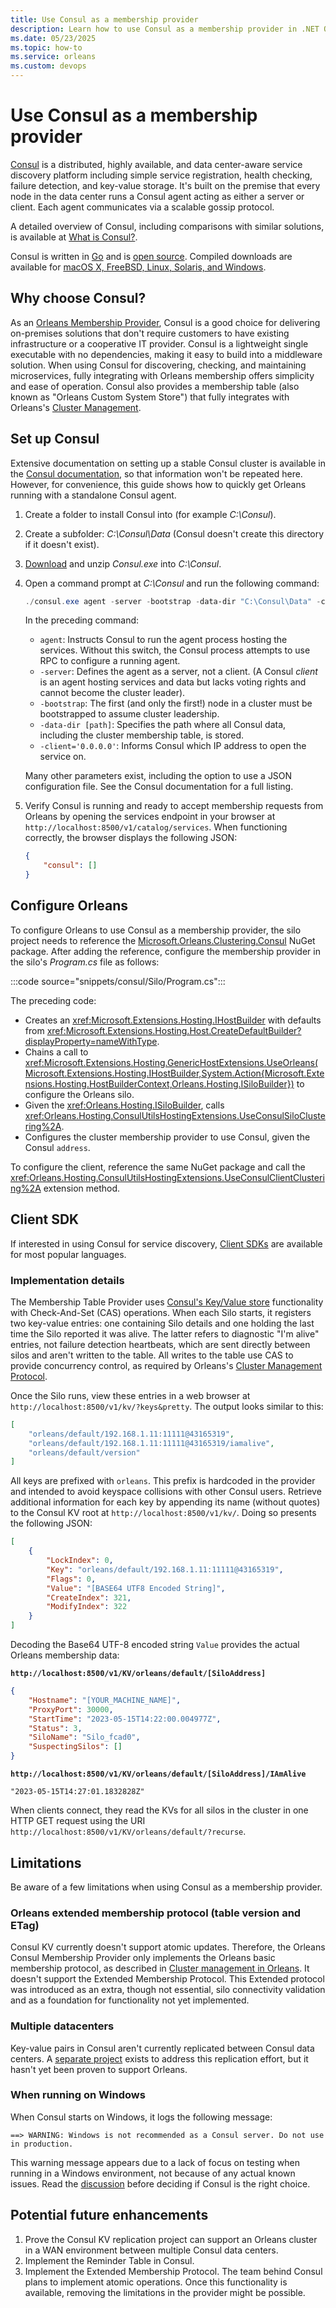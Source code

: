 ```yaml
---
title: Use Consul as a membership provider
description: Learn how to use Consul as a membership provider in .NET Orleans.
ms.date: 05/23/2025
ms.topic: how-to
ms.service: orleans
ms.custom: devops
---
```


# Use Consul as a membership provider

[Consul](https://www.consul.io) is a distributed, highly available, and data center-aware service discovery platform including simple service registration, health checking, failure detection, and key-value storage. It's built on the premise that every node in the data center runs a Consul agent acting as either a server or client. Each agent communicates via a scalable gossip protocol.

A detailed overview of Consul, including comparisons with similar solutions, is available at [What is Consul?](https://developer.hashicorp.com/consul).

Consul is written in [Go](https://go.dev) and is [open source](https://github.com/hashicorp/consul). Compiled downloads are available for [macOS X, FreeBSD, Linux, Solaris, and Windows](https://developer.hashicorp.com/consul/install).

## Why choose Consul?

As an [Orleans Membership Provider](../implementation/cluster-management.md), Consul is a good choice for delivering on-premises solutions that don't require customers to have existing infrastructure or a cooperative IT provider. Consul is a lightweight single executable with no dependencies, making it easy to build into a middleware solution. When using Consul for discovering, checking, and maintaining microservices, fully integrating with Orleans membership offers simplicity and ease of operation. Consul also provides a membership table (also known as "Orleans Custom System Store") that fully integrates with Orleans's [Cluster Management](../implementation/cluster-management.md).

## Set up Consul

Extensive documentation on setting up a stable Consul cluster is available in the [Consul documentation](https://developer.hashicorp.com/consul), so that information won't be repeated here. However, for convenience, this guide shows how to quickly get Orleans running with a standalone Consul agent.

1. Create a folder to install Consul into (for example _C:\Consul_).
2. Create a subfolder: _C:\Consul\Data_ (Consul doesn't create this directory if it doesn't exist).
3. [Download](https://developer.hashicorp.com/consul/install) and unzip _Consul.exe_ into _C:\Consul_.
4. Open a command prompt at _C:\Consul_ and run the following command:

   ```powershell
   ./consul.exe agent -server -bootstrap -data-dir "C:\Consul\Data" -client='0.0.0.0'
   ```

   In the preceding command:

   - `agent`: Instructs Consul to run the agent process hosting the services. Without this switch, the Consul process attempts to use RPC to configure a running agent.
   - `-server`: Defines the agent as a server, not a client. (A Consul _client_ is an agent hosting services and data but lacks voting rights and cannot become the cluster leader).
   - `-bootstrap`: The first (and only the first!) node in a cluster must be bootstrapped to assume cluster leadership.
   - `-data-dir [path]`: Specifies the path where all Consul data, including the cluster membership table, is stored.
   - `-client='0.0.0.0'`: Informs Consul which IP address to open the service on.

    Many other parameters exist, including the option to use a JSON configuration file. See the Consul documentation for a full listing.

5. Verify Consul is running and ready to accept membership requests from Orleans by opening the services endpoint in your browser at `http://localhost:8500/v1/catalog/services`. When functioning correctly, the browser displays the following JSON:

    ```json
    {
        "consul": []
    }
    ```

## Configure Orleans

To configure Orleans to use Consul as a membership provider, the silo project needs to reference the [Microsoft.Orleans.Clustering.Consul](https://www.nuget.org/packages/Microsoft.Orleans.Clustering.Consul) NuGet package. After adding the reference, configure the membership provider in the silo's _Program.cs_ file as follows:

:::code source="snippets/consul/Silo/Program.cs":::

The preceding code:

- Creates an <xref:Microsoft.Extensions.Hosting.IHostBuilder> with defaults from <xref:Microsoft.Extensions.Hosting.Host.CreateDefaultBuilder?displayProperty=nameWithType>.
- Chains a call to <xref:Microsoft.Extensions.Hosting.GenericHostExtensions.UseOrleans(Microsoft.Extensions.Hosting.IHostBuilder,System.Action{Microsoft.Extensions.Hosting.HostBuilderContext,Orleans.Hosting.ISiloBuilder})> to configure the Orleans silo.
- Given the <xref:Orleans.Hosting.ISiloBuilder>, calls <xref:Orleans.Hosting.ConsulUtilsHostingExtensions.UseConsulSiloClustering%2A>.
- Configures the cluster membership provider to use Consul, given the Consul `address`.

To configure the client, reference the same NuGet package and call the <xref:Orleans.Hosting.ConsulUtilsHostingExtensions.UseConsulClientClustering%2A> extension method.

## Client SDK

If interested in using Consul for service discovery, [Client SDKs](https://developer.hashicorp.com/consul/docs/integrate/consul-tools) are available for most popular languages.

### Implementation details

The Membership Table Provider uses [Consul's Key/Value store](https://developer.hashicorp.com/consul/api-docs/kv) functionality with Check-And-Set (CAS) operations. When each Silo starts, it registers two key-value entries: one containing Silo details and one holding the last time the Silo reported it was alive. The latter refers to diagnostic "I'm alive" entries, not failure detection heartbeats, which are sent directly between silos and aren't written to the table. All writes to the table use CAS to provide concurrency control, as required by Orleans's [Cluster Management Protocol](../implementation/cluster-management.md).

Once the Silo runs, view these entries in a web browser at `http://localhost:8500/v1/kv/?keys&pretty`. The output looks similar to this:

```json
[
    "orleans/default/192.168.1.11:11111@43165319",
    "orleans/default/192.168.1.11:11111@43165319/iamalive",
    "orleans/default/version"
]
```

All keys are prefixed with `orleans`. This prefix is hardcoded in the provider and intended to avoid keyspace collisions with other Consul users. Retrieve additional information for each key by appending its name (without quotes) to the Consul KV root at `http://localhost:8500/v1/kv/`. Doing so presents the following JSON:

```json
[
    {
        "LockIndex": 0,
        "Key": "orleans/default/192.168.1.11:11111@43165319",
        "Flags": 0,
        "Value": "[BASE64 UTF8 Encoded String]",
        "CreateIndex": 321,
        "ModifyIndex": 322
    }
]
```

Decoding the Base64 UTF-8 encoded string `Value` provides the actual Orleans membership data:

**`http://localhost:8500/v1/KV/orleans/default/[SiloAddress]`**

```json
{
    "Hostname": "[YOUR_MACHINE_NAME]",
    "ProxyPort": 30000,
    "StartTime": "2023-05-15T14:22:00.004977Z",
    "Status": 3,
    "SiloName": "Silo_fcad0",
    "SuspectingSilos": []
}
```

**`http://localhost:8500/v1/KV/orleans/default/[SiloAddress]/IAmAlive`**

```plaintext
"2023-05-15T14:27:01.1832828Z"
```

When clients connect, they read the KVs for all silos in the cluster in one HTTP GET request using the URI `http://localhost:8500/v1/KV/orleans/default/?recurse`.

## Limitations

Be aware of a few limitations when using Consul as a membership provider.

### Orleans extended membership protocol (table version and ETag)

Consul KV currently doesn't support atomic updates. Therefore, the Orleans Consul Membership Provider only implements the Orleans basic membership protocol, as described in [Cluster management in Orleans](../implementation/cluster-management.md). It doesn't support the Extended Membership Protocol. This Extended protocol was introduced as an extra, though not essential, silo connectivity validation and as a foundation for functionality not yet implemented.

### Multiple datacenters

Key-value pairs in Consul aren't currently replicated between Consul data centers. A [separate project](https://github.com/hashicorp/consul-replicate) exists to address this replication effort, but it hasn't yet been proven to support Orleans.

### When running on Windows

When Consul starts on Windows, it logs the following message:

```Output
==> WARNING: Windows is not recommended as a Consul server. Do not use in production.
```

This warning message appears due to a lack of focus on testing when running in a Windows environment, not because of any actual known issues. Read the [discussion](https://groups.google.com/forum/#!topic/consul-tool/DvXYgZtUZyU) before deciding if Consul is the right choice.

## Potential future enhancements

1. Prove the Consul KV replication project can support an Orleans cluster in a WAN environment between multiple Consul data centers.
2. Implement the Reminder Table in Consul.
3. Implement the Extended Membership Protocol.
The team behind Consul plans to implement atomic operations. Once this functionality is available, removing the limitations in the provider might be possible.
